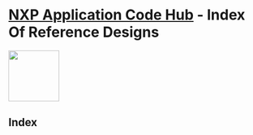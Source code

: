 # [NXP Application Code Hub](https://mcuxpresso.nxp.com/appcodehub) - Index Of Reference Designs
[<img src="https://mcuxpresso.nxp.com/static/icon/nxp-logo-color.svg" width="100">]([https://www.nxp.com|https://www.nxp.com/])

<a id="top"></a>

## Index

